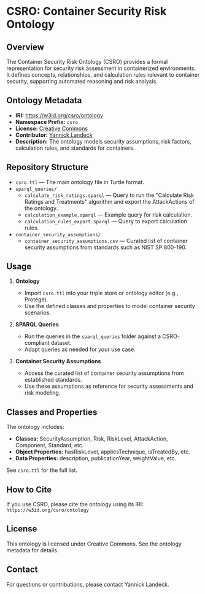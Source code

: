# CSRO: Container Security Risk Ontology

## Overview

The Container Security Risk Ontology (CSRO) provides a formal representation for security risk assessment in containerized environments. It defines concepts, relationships, and calculation rules relevant to container security, supporting automated reasoning and risk analysis.

## Ontology Metadata

- **IRI:** https://w3id.org/csro/ontology
- **Namespace Prefix:** `csro`
- **License:** [Creative Commons](http://creativecommons.org/ns#license)
- **Contributor:** [Yannick Landeck](https://github.com/YannickLand)
- **Description:** The ontology models security assumptions, risk factors, calculation rules, and standards for containers.

## Repository Structure

- `csro.ttl` — The main ontology file in Turtle format.
- `sparql_queries/`
  - `calculate_risk_ratings.sparql` — Query to run the "Calculate Risk Ratings and Treatments" algorithm and export the AttackActions of the ontology.
  - `calculation_example.sparql` — Example query for risk calculation.
  - `calculation_rules_export.sparql` — Query to export calculation rules.
- `container_security_assumptions/`
  - `container_security_assumptions.csv` — Curated list of container security assumptions from standards such as NIST SP 800-190.

## Usage

1. **Ontology**
   - Import `csro.ttl` into your triple store or ontology editor (e.g., Protégé).
   - Use the defined classes and properties to model container security scenarios.

2. **SPARQL Queries**
   - Run the queries in the `sparql_queries` folder against a CSRO-compliant dataset.
   - Adapt queries as needed for your use case.

3. **Container Security Assumptions**
   - Access the curated list of container security assumptions from established standards.
   - Use these assumptions as reference for security assessments and risk modeling.

## Classes and Properties

The ontology includes:
- **Classes:** SecurityAssumption, Risk, RiskLevel, AttackAction, Component, Standard, etc.
- **Object Properties:** hasRiskLevel, appliesTechnique, isTreatedBy, etc.
- **Data Properties:** description, publicationYear, weightValue, etc.

See `csro.ttl` for the full list.

## How to Cite

If you use CSRO, please cite the ontology using its IRI:  
`https://w3id.org/csro/ontology`

## License

This ontology is licensed under Creative Commons. See the ontology metadata for details.

## Contact

For questions or contributions, please contact Yannick Landeck.
